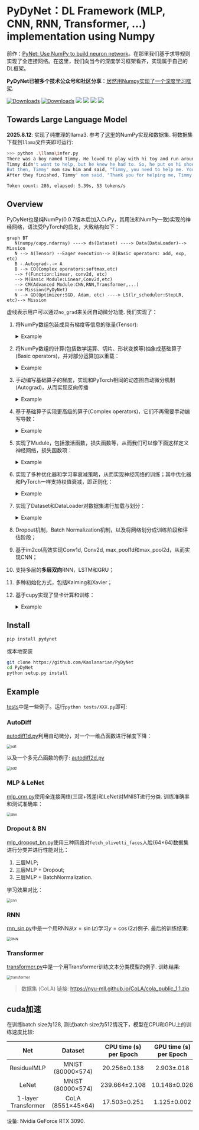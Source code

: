 # PyDyNet：DL Framework (MLP, CNN, RNN, Transformer, ...) implementation using Numpy

前作：[PyNet: Use NumPy to build neuron network](https://github.com/Kaslanarian/PyNet)。在那里我们基于求导规则实现了全连接网络。在这里，我们向当今的深度学习框架看齐，实现属于自己的DL框架。

**PyDyNet已被多个技术公众号和社区分享**：[居然用Numpy实现了一个深度学习框架](https://segmentfault.com/a/1190000042108301).

[![Downloads](https://pepy.tech/badge/pydynet)](https://pepy.tech/project/pydynet)
[![Downloads](https://static.pepy.tech/personalized-badge/pydynet?period=month&units=international_system&left_color=grey&right_color=orange&left_text=downloads/month)](https://pepy.tech/project/pydynet)
![](https://img.shields.io/pypi/l/pydynet)
![](https://img.shields.io/pypi/implementation/numpy)
![](https://img.shields.io/github/stars/Kaslanarian/PyDyNet?style=social)
![](https://img.shields.io/github/forks/Kaslanarian/PyDyNet?style=social)

## Towards Large Language Model

**2025.8.12**: 实现了纯推理的llama3. 参考了[这里](https://github.com/likejazz/llama3.np)的NumPy实现和数据集. 将数据集下载到`llama`文件夹即可运行:
```bash
>>> python .\llama\infer.py
There was a boy named Timmy. He loved to play with hi toy and run around outside. One day, Timmy' mom asked him to help her with the laundry. Timmy didn't want to help because he wanted to play. But hi mom said, "Timmy, you need to help me. It' important to help out."
Timmy didn't want to help, but he knew he had to. So, he put on hi shoe and went outside to help hi mom. A they were folding the clothe, Timmy saw a big pile of laundry on the floor. He wanted to help, so he started to pick up the clothe and put them in the basket.
But then, Timmy' mom saw him and said, "Timmy, you need to help me. You can't just put all the clothe in the basket all by yourself." Timmy felt sad because he wanted to help hi mom. But he knew he had to listen to her. So, he helped hi mom fold the clothe and put them away.
After they finished, Timmy' mom said, "Thank you for helping me, Timmy. You did a great job!" Timmy felt happy that he could help hi mom and he learned that sometime it' important to do thing on your own.

Token count: 286, elapsed: 5.39s, 53 tokens/s
```

## Overview

PyDyNet也是纯NumPy(0.0.7版本后加入CuPy，其用法和NumPy一致)实现的神经网络，语法受PyTorch的启发，大致结构如下：

```mermaid
graph BT
   N(numpy/cupy.ndarray) ----> ds(Dataset) ----> Data(DataLoader)--> Mission
   N --> A(Tensor) --Eager execution--> B(Basic operators: add, exp, etc)
   B -.Autograd-.-> A
   B --> CO(Complex operators:softmax,etc)
   --> f(Function:linear, conv2d, etc) 
   --> M(Basic Module:Linear,Conv2d,etc)
   --> CM(Advanced Module:CNN,RNN,Transformer,...)
   --> Mission(PyDyNet)
   N --> GD(Optimizer:SGD, Adam, etc) ----> LS(lr_scheduler:StepLR, etc)--> Mission
```

虚线表示用户可以通过`no_grad`来关闭自动微分功能. 我们实现了：

1. 将NumPy数组包装成具有梯度等信息的张量(Tensor):
   <details><summary>Example</summary>
   <p>

   ```python
   from pydynet import Tensor

   x = Tensor(1., requires_grad=True)
   print(x.data) # 1.
   print(x.ndim, x.shape, x.is_leaf) # 0, (), True
   ```
   </p>
   </details>

2. 将NumPy数组的计算(包括数学运算、切片、形状变换等)抽象成基础算子(Basic operators)，并对部分运算加以重载：
   <details><summary>Example</summary>
   <p>

   ```python
   import pydynet as pdn

   x = pdn.Tensor([1, 2, 3])
   y = pdn.exp(x) + x
   z = pdn.sum(x)
   print(z.data) # 36.192...
   ```
   </p>
   </details>

3. 手动编写基础算子的梯度，实现和PyTorch相同的动态图自动微分机制(Autograd)，从而实现反向传播
   <details><summary>Example</summary>
   <p>

   ```python
   import pydynet as pdn
   from pydynet import Tensor

   x = Tensor([1., 2., 3.], requires_grad=True)
   y = pdn.log(x) + x
   z = pdn.sum(y)

   z.backward()
   print(x.grad) # [2., 1.5, 1.33333333]
   ```
   </p>
   </details>

4. 基于基础算子实现更高级的算子(Complex operators)，它们不再需要手动编写导数：
   <details><summary>Example</summary>
   <p>

   ```python
   import pydynet as pdn

   def simple_sigmoid(x: pdn.Tensor):
       return 1 / (1 + pdn.exp(-x))
   ```
   </p>
   </details>

5. 实现了Mudule，包括激活函数，损失函数等，从而我们可以像下面这样定义神经网络，损失函数项：
   <details><summary>Example</summary>
   <p>

   ```python
   import pydynet.nn as nn
   import pydynet.nn.functional as F

   n_input = 64
   n_hidden = 128
   n_output = 10

   class Net(nn.Module):
       def __init__(self) -> None:
           super().__init__()
           self.fc1 = nn.Linear(n_input, n_hidden)
           self.fc2 = nn.Linear(n_hidden, n_output)

       def forward(self, x):
           x = self.fc1(x)
           x = F.sigmoid(x)
           return self.fc2(x)

   net = Net()
   loss = nn.CrossEntropyLoss()
   l = loss(net(X), y)
   l.backward()
   ```
   </p>
   </details>

6. 实现了多种优化器和学习率衰减策略，从而实现神经网络的训练；其中优化器和PyTorch一样支持权值衰减，即正则化：
   <details><summary>Example</summary>
   <p>

   ```python
   from pydynet.optim import Adam, StepLR

   ...
   net = Net()
   optimizer = Adam(net.parameters(), lr=0.01)
   lr_scheduler = StepLR(optimizer, step_size=10)

   for epoch in range(EPOCHES):
       for data in data_loader:
           train(...)
           optimizer.step()
       lr_scheduler.step()
   ```
   </p>
   </details>
7. 实现了Dataset和DataLoader对数据集进行加载与划分：
   <details><summary>Example</summary>
   <p>

   ```python
   from pydynet.data import Dataset, DataLoader
   
   class TrainSet(Dataset):
       def __init__(self, X, y) -> None:
           self.data = X
           self.target = y

       def __getitem__(self, index):
           return self.data[index], self.target[index]

       def __len__(self):
           return len(self.data)

    data_loader = DataLoader(TrainSet(X, y), batch_size, shuffle)
   ```
   </p>
   </details>
8. Dropout机制，Batch Normalization机制，以及将网络划分成训练阶段和评估阶段；
9. 基于im2col高效实现Conv1d, Conv2d, max_pool1d和max_pool2d，从而实现CNN；
10. 支持多层的**多层双向**RNN，LSTM和GRU；
11. 多种初始化方式，包括Kaiming和Xavier；
12. 基于cupy实现了显卡计算和训练：
    <details><summary>Example</summary>
    <p>

    ```python
    from pydynet import Tensor
       
    x = Tensor([1., 2., 3.], device='cuda')
    y = Tensor([1., 2., 3.], device='cuda')
    z = (x * y).sum()

    w = Tensor([1., 2., 3.]) # CPU上的Tensor
    x * w # 报错
    ```
    </p>
    </details>

## Install

```bash
pip install pydynet
```

或本地安装

```bash
git clone https://github.com/Kaslanarian/PyDyNet
cd PyDyNet
python setup.py install
```

## Example

[tests](./tests)中是一些例子。运行`python tests/XXX.py`即可:

### AutoDiff

[autodiff1d.py](tests/autodiff1d.py)利用自动微分，对一个一维凸函数进行梯度下降：

<img src="src/ad1d.png" alt="ad1" style="zoom:67%;" />

以及一个多元凸函数的例子: [autodiff2d.py](tests/autodiff2d.py)

<img src="src/ad2d.png" alt="ad2" style="zoom:67%;" />


### MLP & LeNet

[mlp_cnn.py](tests/mlp_cnn.py)使用全连接网络(三层+残差)和LeNet对MNIST进行分类. 训练准确率和测试准确率：

<img src="src/mlp_cnn.png" alt="dnn" style="zoom:67%;" />

### Dropout & BN

[mlp_dropout_bn.py](tests/mlp_dropout_bn.py)使用三种网络对`fetch_olivetti_faces`人脸(64×64)数据集进行分类并进行性能对比：

1. 三层MLP;
2. 三层MLP + Dropout;
3. 三层MLP + BatchNormalization.

学习效果对比：

<img src="src/dropout_BN.png" alt="cnn" style="zoom:67%;" />

### RNN

[rnn_sin.py](tests/rnn_sin.py)中是一个用RNN从$x=\sin(z)$学习$y=\cos(2z)$例子. 最后的训练结果:

<img src="src/RNN.png" alt="RNN" style="zoom:67%;" />

### Transformer

[transformer.py](tests/transformer.py)中是一个用Transformer训练文本分类模型的例子. 训练结果:

<img src="src/transformer.png" alt="transformer" style="zoom:67%;" />

> 数据集 (CoLA) 链接: <https://nyu-mll.github.io/CoLA/cola_public_1.1.zip>

## cuda加速

在训练batch size为128, 测试batch size为512情况下，模型在CPU和GPU上的训练速度比较:

|         Net         |      Dataset      | CPU time (s) per Epoch | GPU time (s) per Epoch |
| :-----------------: | :---------------: | :--------------------: | :--------------------: |
|     ResidualMLP     | MNIST (80000×574) |      20.256±0.138      |       2.903±.018       |
|        LeNet        | MNIST (80000×574) |     239.664±2.108      |      10.148±0.026      |
| 1-layer Transformer | CoLA (8551×45×64) |      17.503±0.251      |      1.125±0.002       |

设备: Nvidia GeForce RTX 3090.
